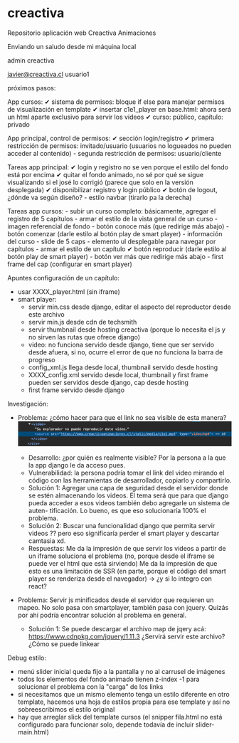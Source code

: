 # creactiva
Repositorio aplicación web Creactiva Animaciones

Enviando un saludo desde mi máquina local

admin
creactiva

javier@creactiva.cl
usuario1

próximos pasos:

App cursos:
    ✔ sistema de permisos: bloque if else para manejar permisos de visualización en template
    ✔ insertar c1e1_player en base.html: ahora será un html aparte exclusivo para servir los videos
    ✔ curso: público, capítulo: privado

App principal, control de permisos:
    ✔ sección login/registro
    ✔ primera restricción de permisos: invitado/usuario (usuarios no logueados no pueden acceder al contenido)
    - segunda restricción de permisos: usuario/cliente

Tareas app principal:
    ✔ login y registro no se ven porque el estilo del fondo está por encima
    ✔ quitar el fondo animado, no sé por qué se sigue visualizando si el josé lo corrigió (parece que  solo
    en la versión desplegada)
    ✔ disponibilizar registro y login público
    ✔ botón de logout, ¿dónde va según diseño?
    - estilo navbar (tirarlo pa la derecha)

Tareas app cursos:
    - subir un curso completo: básicamente, agregar el registro de 5 capítulos
    - armar el estilo de la vista general de un curso
        - imagen referencial de fondo
        - botón conoce más (que redirige más abajo)
        - botón comenzar (darle estilo al botón play de smart player)
        - información del curso
        - slide de 5 caps
        - elemento ul desplegable para navegar por capítulos
    - armar el estilo de un capítulo
        ✔ botón reproducir (darle estilo al botón play de smart player)
        - botón ver más que redirige más abajo
        - first frame del cap (configurar en smart player)


Apuntes configuración de un capítulo:
- usar XXXX_player.html (sin iframe)
- smart player:
    - servir min.css desde django, editar el aspecto del reproductor desde este archivo
    - servir min.js desde cdn de techsmith
    - servir thumbnail desde hosting creactiva (porque lo necesita el js y no sirven las rutas que ofrece
    django)
    - video: no funciona servido desde django, tiene que ser servido desde afuera, si no, ocurre el error
    de que no funciona la barra de progreso
    - config_xml.js llega desde local, thumbnail servido desde hosting
    - XXXX_config.xml servido desde local, thumbnail y first frame pueden ser servidos desde django, cap
    desde hosting
    - first frame servido desde django

Investigación:
- Problema: ¿cómo hacer para que el link no sea visible de esta manera?
![Alt text](debug/debug-link-video.png)
    - Desarrollo: ¿por quién es realmente visible? Por la persona a la que la app django le da acceso pues.
    - Vulnerabilidad: la persona podría tomar el link del video mirando el código con las herramientas de 
    desarrollador, copiarlo y compartirlo.
    - Solución 1: Agregar una capa de seguridad desde el servidor donde se estén almacenando los videos. El
    tema será que para que django pueda acceder a esos videos también debo agregarle un sistema de auten-
    tificación. Lo bueno, es que eso solucionaría 100% el problema.
    - Solución 2: Buscar una funcionalidad django que permita servir videos ?? pero eso significaría perder
    el smart player y descartar camtasia xd.
    - Respuestas: 
        Me da la impresión de que servir los videos a partir de un iframe soluciona el problema (no, porque
        desde el iframe se puede ver el html que está sirviendo)
        Me da la impresión de que esto es una limitación de SSR (en parte, porque el código del smart player
        se renderiza desde el navegador) -> ¿y si lo integro con react?
        
- Problema: Servir js minificados desde el servidor que requieren un mapeo. No solo pasa con smartplayer,
            también pasa con jquery. Quizás por ahí podría encontrar solución al problema en general.
    - Solución 1: Se puede descargar el archivo map de jqery acá: https://www.cdnpkg.com/jquery/1.11.3
    ¿Servirá servir este archivo? ¿Cómo se puede linkear



Debug estilo:
- menú slider inicial queda fijo a la pantalla y no al carrusel de imágenes
- todos los elementos del fondo animado tienen z-index -1 para solucionar el problema con la "carga" de los
links
- si necesitamos que un mismo elemento tenga un estilo diferente en otro template, hacemos una hoja de
estilos propia para ese template y así no sobreescribimos el estilo original
- hay que arreglar slick del template cursos (el snipper fila.html no está configurado para funcionar
solo, depende todavía de incluir slider-main.html)